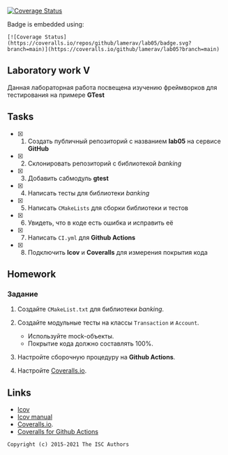 [![Coverage Status](https://coveralls.io/repos/github/SodAcetate/Lab05a/badge.svg?branch=main)](https://coveralls.io/github/SodAcetate/Lab05a?branch=main)

Badge is embedded using:
```
[![Coverage Status](https://coveralls.io/repos/github/lamerav/lab05/badge.svg?branch=main)](https://coveralls.io/github/lamerav/lab05?branch=main)
```

## Laboratory work V

Данная лабораторная работа посвещена изучению фреймворков для тестирования на примере **GTest**

## Tasks

- [x] 1. Создать публичный репозиторий с названием **lab05** на сервисе **GitHub**
- [x] 2. Склонировать репозиторий с библиотекой *banking*
- [x] 3. Добавить сабмодуль **gtest**
- [x] 4. Написать тесты для библиотеки *banking*
- [x] 5. Написать `CMakeLists` для сборки библиотеки и тестов
- [x] 6. Увидеть, что в коде есть ошибка и исправить её
- [x] 7. Написать `CI.yml` для **Github Actions**
- [x] 8. Подключить **lcov** и **Coveralls** для измерения покрытия кода

## Homework

### Задание
1. Создайте `CMakeList.txt` для библиотеки *banking*.

2. Создайте модульные тесты на классы `Transaction` и `Account`.
    * Используйте mock-объекты.
    * Покрытие кода должно составлять 100%.
3. Настройте сборочную процедуру на **Github Actions**.
4. Настройте [Coveralls.io](https://coveralls.io/).

## Links

- [lcov](http://ltp.sourceforge.net/coverage/lcov.php)
- [lcov manual](http://ltp.sourceforge.net/coverage/lcov/lcov.1.php)
- [Coveralls.io](https://coveralls.io/).
- [Coveralls for Github Actions](https://github.com/marketplace/actions/coveralls-github-action)

```
Copyright (c) 2015-2021 The ISC Authors
```
